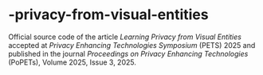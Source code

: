 # -privacy-from-visual-entities
Official source code of the article *Learning Privacy from Visual Entities* accepted at *Privacy Enhancing Technologies Symposium* (PETS) 2025 and published in the journal *Proceedings on Privacy Enhancing Technologies* (PoPETs), Volume 2025, Issue 3, 2025. 
